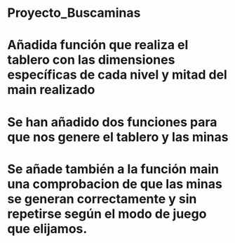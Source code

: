 # Proyecto_Buscaminas
# Añadida función que realiza el tablero con las dimensiones específicas de cada nivel y mitad del main realizado
# Se han añadido dos funciones para que nos genere el tablero y las minas
# Se añade también a la función main una comprobacion de que las minas se generan correctamente y sin repetirse según el modo de juego que elijamos.
